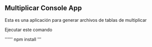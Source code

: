 ## Multiplicar Console App 

Esta es una aplicación para generar archivos de tablas de multiplicar 

Ejecutar este comando

''''''
npm install
'''